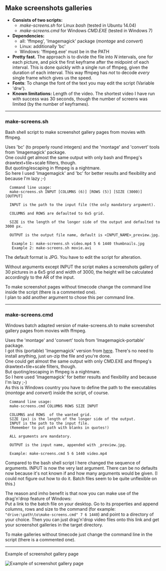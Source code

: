 ## Make screenshots galleries
- __Consists of two scripts:__  
  - *make-screens.sh* for Linux *bash* (tested in Ubuntu 14.04)
  - *make-screens.cmd* for Windows *CMD.EXE* (tested in Windows 7)  
- __Dependencies:__  
  - all: 'ffmpeg', 'Imagemagick' package (*montage* and *convert*) 
  - Linux: additionally 'bc'  
  - Windows: 'ffmpeg.exe' must be in the PATH
- __Pretty fast.__ The approach is to divide the file into *N* intervals, one for each picture, and pick the first keyframe after the midpoint of each interval. This is done quickly with a single run of ffmpeg, given the duration of each interval. This way ffmpeg has *not* to decode *every* single frame which gives us the speed.  
- __Fonts__: To change the font of the text you may edit the script (Variable 'drw').
- __Known limitations:__ Length of the video. The shortest video I have run with success was 30 seconds, though the number of screens was limited (by the number of keyframes).  

---  

### make-screens.sh
Bash shell script to make screenshot gallery pages from movies with ffmpeg.  

Uses 'bc' (to properly round integers) and the 'montage' and 'convert' tools from 'Imagemagick' package.  
One could get almost the same output with only bash and ffmpeg's drawtext+tile+scale filters, though.  
But quoting/escaping in ffmpeg is a nightmare.  
So here I used 'Imagemagick' and 'bc' for better results and flexibility and because I'm lazy ;-)
~~~
  Command line usage: 
  make-screens.sh INPUT [COLUMNS (6)] [ROWS (5)] [SIZE (3000)] [OUTPUT]

  INPUT is the path to the input file (the only mandatory argument).

  COLUMNS and ROWS are defaulted to 6x5 grid.

  SIZE is the length of the longer side of the output and defaulted to 3000 px.

  OUTPUT is the output file name, default is <INPUT_NAME>_preview.jpg.

   Example 1: make-screens.sh video.mp4 5 6 1440 thumbnails.jpg
   Example 2: make-screens.sh movie.avi
~~~
The default format is JPG. You have to edit the script for alteration.  

Without arguments except INPUT the script makes a screenshots gallery of 30 pictures in a 6x5 grid and width of 3000, the height will be calculated accordingly to the AR of the input.

To make screenshot pages without timecode change the command line inside the script (there is a commented one).  
I plan to add another argument to chose this per command line.

---  

### make-screens.cmd
Windows batch adapted version of make-screens.sh to make screenshot gallery pages from movies with ffmpeg.

Uses the 'montage' and 'convert' tools from 'Imagemagick-portable' package.  
I got this (portable) 'Imagemagick' version from [here](https://sourceforge.net/projects/imagemagick/). There's no need to install anything, just un-zip the file and you're done.  
One could get almost the same output with only CMD.EXE and ffmpeg's drawtext+tile+scale filters, though.  
But quoting/escaping in ffmpeg is a nightmare.  
So I here used 'Imagemagick' for better results and flexibility and because I'm lazy ;-)  
As this is Windows country you have to define the path to the executables (*montage* and *convert*) inside the script, of course.
~~~
  Command line usage:
  make-screens.cmd COLUMNS ROWS SIZE INPUT

  COLUMNS and ROWS  of the wanted grid.  
  SIZE (px) is the length of the longer side of the output.  
  INPUT is the path to the input file.  
  (Remember to put path with blanks in quotes!)  

  ALL arguments are mandatory.

  OUTPUT is the input name, appended with _preview.jpg.

  Example: make-screens.cmd 5 6 1440 video.mp4
~~~
Compared to the bash shell script I here changed the sequence of arguments. INPUT is now the very last argument. There can be no defaults now because it's not known if and how many arguments would be given. (I could not figure out how to do it. Batch files seem to be quite unflexible on this.)  

The reason and imho benefit is that now you can make use of the drag'n'drop feature of Windows:  
Put a link to the batch file on your desktop. Go to its properties and append columns, rows and size to the command (for example:  `"drive:\path\to\make-screens.cmd" 7 6 1440`) and point to a directory of your choice. Then you can just drag'n'drop video files onto this link and get your screenshot galleries in the target directory.  

To make galleries without timecode just change the command line in the script (there is a commented one).

---
Example of screenshot gallery page

![Example of screenshot gallery page](https://user-images.githubusercontent.com/23389748/31731887-cd9bf856-b436-11e7-90b1-efb2f713a074.jpg)
